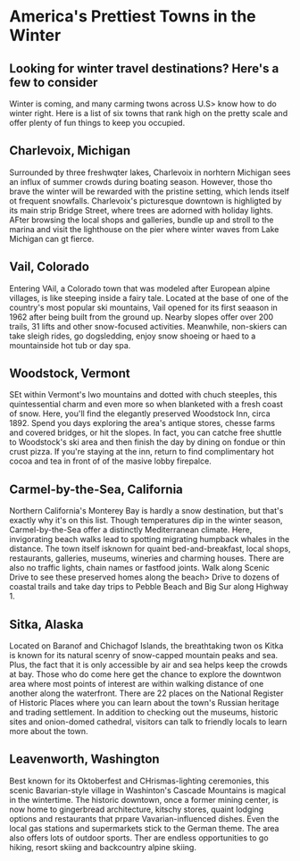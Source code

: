 # America's Prettiest Towns in the Winter ##

## Looking for winter travel destinations? Here's a few to consider ##

Winter is coming, and many carming twons across U.S> know how to do winter right. Here is a list of six towns that rank high on the pretty scale and offer plenty of fun things to keep you occupied.

## Charlevoix, Michigan ##

Surrounded by three freshwqter lakes, Charlevoix in norhtern Michigan sees an influx of summer crowds during boating season. However, those tho brave the winter will be rewarded with the pristine setting, which lends itself ot frequent snowfalls. Charlevoix's picturesque downtown is highligted by its main strip Bridge Street, where trees are adorned with holiday lights. AFter browsing the local shops and galleries, bundle up and stroll to the marina and visit the lighthouse on the pier where winter waves from Lake Michigan can gt fierce.

## Vail, Colorado ##

Entering VAil, a Colorado town that was modeled after European alpine villages, is like steeping inside a fairy tale. Located at the base of one of the country's most popular ski mountains, Vail opened for its first seaason in 1962 after being built from the ground up. Nearby slopes offer over 200 trails, 31 lifts and other snow-focused activities. Meanwhile, non-skiers can take sleigh rides, go dogsledding, enjoy snow shoeing or haed to a mountainside hot tub or day spa.


## Woodstock, Vermont ##

SEt within Vermont's lwo mountains and dotted with chuch steeples, this quintessential charm and even more so when blanketed with a fresh coast of snow. Here, you'll find the elegantly preserved Woodstock Inn, circa 1892. Spend you days exploring the area's antique stores, chesse farms and covered bridges, or hit the slopes. In fact, you can catche free shuttle to Woodstock's ski area and then finish the day by dining on fondue or thin crust pizza. If you're staying at the inn, return to find complimentary hot cocoa and tea in front of of the masive lobby firepalce.

## Carmel-by-the-Sea, California ##

Northern California's Monterey Bay is hardly a snow destination, but that's exactly why it's on this list. Though temperatures dip in the winter season, Carmel-by-the-Sea offer a distinctly Mediterranean climate. Here, invigorating beach walks lead to spotting migrating humpback whales in the distance. The town itself isknown for quaint bed-and-breakfast, local shops, restaurants, galleries, museums, wineries and charming houses. There are also no traffic lights, chain names or fastfood joints. Walk along Scenic Drive to see these preserved homes along the beach> Drive to dozens of coastal trails and take day trips to Pebble Beach and Big Sur along Highway 1.

## Sitka, Alaska ##

Located on Baranof and Chichagof Islands, the breathtaking twon os Kitka is known for its natural scenry of snow-capped mountain peaks and sea. Plus, the fact that it is only accessible by air and sea helps keep the crowds at bay. Those who do come here get the chance to explore the downtwon area where most points of interest are within walking distance of one another along the waterfront. There are 22 places on the National Register of Historic Places where you can learn about the town's Russian heritage and trading settlement. In addition to checking out the museums, historic sites and onion-domed cathedral, visitors can talk to friendly locals to learn more about the town.

## Leavenworth, Washington ##
 Best known for its Oktoberfest and CHrismas-lighting ceremonies, this scenic Bavarian-style village in Washinton's Cascade Mountains is magical in the wintertime. The historic downtown, once a former mining center, is now home to gingerbread architecture, kitschy stores, quaint lodging options and restaurants that prpare Vavarian-influenced dishes. Even the local gas stations and supermarkets stick to the German theme. The area also offers lots of outdoor sports. Ther are endless opportunities to go hiking, resort skiing and backcountry alpine skiing.